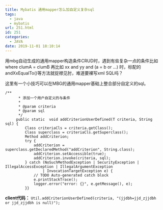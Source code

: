 ```yaml
---
title: Mybatis 通用mapper怎么加自定义复杂sql
tags:
  - java
  - mybatis
url: 251.html
id: 251
categories:
  - JAVA
date: 2019-11-01 18:10:14
---
```


用mbg自动生成的通用mapper构造条件CRUD时，遇到有些复杂一点的条件比如where clumA = clumB 再比如 xx and yy and (a = b or ...) 时，标配的andXxEqualTo()等方法就捉襟见肘，难道要裸写xml SQL吗？

这里有一个小技巧可以在MBG的通用mapper基础上整合部分自定义的sql。

    /**
          * 添加一个用户自定义的与条件
          * 
          * @param criteria
          * @param sql
          */
         public static  void addCriterionUserDefined(T criteria, String sql) {
             Class criteriaCls = criteria.getClass();
             Class superclass = criteriaCls.getSuperclass();
             Method addCriterion;
             try {
                 addCriterion = superclass.getDeclaredMethod("addCriterion", String.class);
                 addCriterion.setAccessible(true);
                 addCriterion.invoke(criteria, sql);
             } catch (NoSuchMethodException | SecurityException | IllegalAccessException | IllegalArgumentException
                     | InvocationTargetException e) {
                 // TODO Auto-generated catch block
                 e.printStackTrace();
                 logger.error("error: {}", e.getMessage(), e);
             }}

**client代码：**
         `Util.addCriterionUserDefined(criteria, "(jjdbh=jjd_zjjdbh or jjd_zjjdbh is null)");`